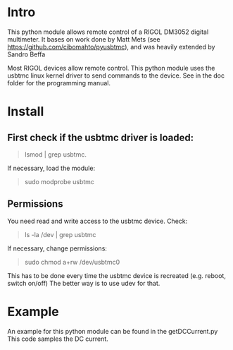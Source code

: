 Intro
=====
This python module allows remote control of a RIGOL DM3052 digital multimeter. It bases
on work done by Matt Mets (see https://github.com/cibomahto/pyusbtmc), and was heavily extended by
Sandro Beffa

Most RIGOL devices allow remote control. This python module uses the usbtmc linux 
kernel driver to send commands to the device. See in the doc folder for the programming manual.

Install
======= 
First check if the usbtmc driver is loaded:
------------------------------------------

> lsmod | grep usbtmc.


If necessary, load the module:

> sudo modprobe usbtmc

Permissions
-----------

You need read and write access to the usbtmc device.
Check:

> ls -la /dev | grep usbtmc

If necessary, change permissions:

> sudo chmod a+rw /dev/usbtmc0

This has to be done every time the usbtmc device is recreated (e.g. reboot, switch on/off)
The better way is to use udev for that.

Example
=======

An example for this python module can be found in the getDCCurrent.py
This code samples the DC current.

